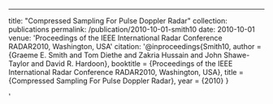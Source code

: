 ---
title: "Compressed Sampling For Pulse Doppler Radar"
collection: publications
permalink: /publication/2010-10-01-smith10
date: 2010-10-01
venue: 'Proceedings of the IEEE International Radar Conference RADAR2010, Washington, USA'
citation: '@inproceedings{Smith10,
 author = {Graeme E. Smith and Tom Diethe and Zakria Hussain and John Shawe-Taylor and David R. Hardoon},
 booktitle = {Proceedings of the IEEE International Radar Conference RADAR2010, Washington, USA},
 title = {Compressed Sampling For Pulse Doppler Radar},
 year = {2010}
}

'